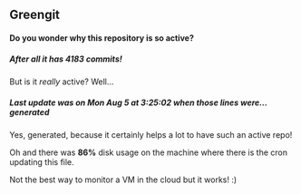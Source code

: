 ## Greengit

#### Do you wonder why this repository is so active?

##### After all it has 4183 commits!

But is it *really* active? Well...

##### Last update was on Mon Aug 5 at 3:25:02 when those lines were... generated

Yes, generated, because it certainly helps a lot to have such an active repo!

Oh and there was **86%** disk usage on the machine
where there is the cron updating this file.

Not the best way to monitor a VM in the cloud but it works! :)
